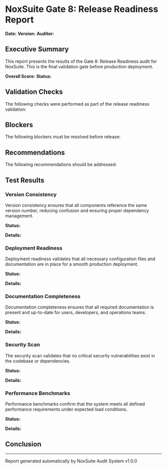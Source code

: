 # NoxSuite Gate 8: Release Readiness Report

**Date:** <!-- DATE -->
**Version:** <!-- VERSION -->
**Auditor:** <!-- AUDITOR -->

## Executive Summary

This report presents the results of the Gate 8: Release Readiness audit for NoxSuite. 
This is the final validation gate before production deployment.

**Overall Score:** <!-- SCORE -->
**Status:** <!-- STATUS -->

<!-- SUMMARY -->

## Validation Checks

The following checks were performed as part of the release readiness validation:

<!-- CHECKS -->

## Blockers

The following blockers must be resolved before release:

<!-- BLOCKERS -->

## Recommendations

The following recommendations should be addressed:

<!-- RECOMMENDATIONS -->

## Test Results

### Version Consistency

Version consistency ensures that all components reference the same version number, reducing confusion and ensuring proper dependency management.

**Status:** <!-- VERSION_STATUS -->

**Details:**
<!-- VERSION_DETAILS -->

### Deployment Readiness

Deployment readiness validates that all necessary configuration files and documentation are in place for a smooth production deployment.

**Status:** <!-- DEPLOYMENT_STATUS -->

**Details:**
<!-- DEPLOYMENT_DETAILS -->

### Documentation Completeness

Documentation completeness ensures that all required documentation is present and up-to-date for users, developers, and operations teams.

**Status:** <!-- DOCUMENTATION_STATUS -->

**Details:**
<!-- DOCUMENTATION_DETAILS -->

### Security Scan

The security scan validates that no critical security vulnerabilities exist in the codebase or dependencies.

**Status:** <!-- SECURITY_STATUS -->

**Details:**
<!-- SECURITY_DETAILS -->

### Performance Benchmarks

Performance benchmarks confirm that the system meets all defined performance requirements under expected load conditions.

**Status:** <!-- PERFORMANCE_STATUS -->

**Details:**
<!-- PERFORMANCE_DETAILS -->

## Conclusion

<!-- CONCLUSION -->

---

Report generated automatically by NoxSuite Audit System v1.0.0
